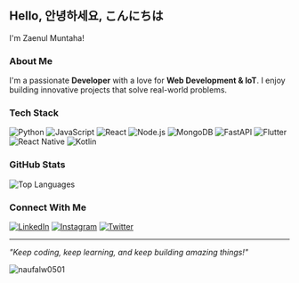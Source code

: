 ## Hello, 안녕하세요, こんにちは
I'm Zaenul Muntaha!

### About Me
I'm a passionate **Developer** with a love for **Web Development & IoT**. I enjoy building innovative projects that solve real-world problems.

### Tech Stack
![Python](https://img.shields.io/badge/Python-3776AB?style=for-the-badge&logo=python&logoColor=white)
![JavaScript](https://img.shields.io/badge/JavaScript-F7DF1E?style=for-the-badge&logo=javascript&logoColor=black)
![React](https://img.shields.io/badge/React-61DAFB?style=for-the-badge&logo=react&logoColor=black)
![Node.js](https://img.shields.io/badge/Node.js-339933?style=for-the-badge&logo=nodedotjs&logoColor=white)
![MongoDB](https://img.shields.io/badge/MongoDB-47A248?style=for-the-badge&logo=mongodb&logoColor=white)
![FastAPI](https://img.shields.io/badge/FastAPI-009688?style=for-the-badge&logo=fastapi&logoColor=white)
![Flutter](https://img.shields.io/badge/Flutter-02569B?style=for-the-badge&logo=flutter&logoColor=white)
![React Native](https://img.shields.io/badge/React%20Native-61DAFB?style=for-the-badge&logo=react&logoColor=black)
![Kotlin](https://img.shields.io/badge/Kotlin-0095D5?style=for-the-badge&logo=kotlin&logoColor=white)

### GitHub Stats
![Top Languages](https://github-readme-stats.vercel.app/api/top-langs/?username=mazzennn&layout=compact&theme=tokyonight)

### Connect With Me
[![LinkedIn](https://img.shields.io/badge/LinkedIn-%230077B5.svg?style=for-the-badge&logo=linkedin&logoColor=white)](https://www.linkedin.com/in/zaenul-muntaha-332493240/)
[![Instagram](https://img.shields.io/badge/Instagram-%23E4405F.svg?style=for-the-badge&logo=instagram&logoColor=white)](https://instagram.com/mazzen.id)
[![Twitter](https://img.shields.io/badge/Twitter-%231DA1F2.svg?style=for-the-badge&logo=twitter&logoColor=white)](https://twitter.com/yourusername)

---
*"Keep coding, keep learning, and keep building amazing things!"* 

<p><img alt="naufalw0501"  src="https://komarev.com/ghpvc/?username=mazzennn&label=Profile%20views&color=blue&style=flat"/></p>
